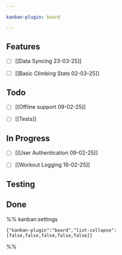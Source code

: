 ```yaml
---

kanban-plugin: board

---
```


## Features

- [ ] [[Data Syncing 23-03-25]]
- [ ] [[Basic Climbing Stats 02-03-25]]


## Todo

- [ ] [[Offline support 09-02-25]]
- [ ] [[Tests]]


## In Progress

- [ ] [[User Authentication 09-02-25]]
- [ ] [[Workout Logging  16-02-25]]


## Testing



## Done





%% kanban:settings
```
{"kanban-plugin":"board","list-collapse":[false,false,false,false,false]}
```
%%